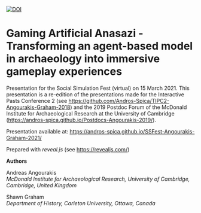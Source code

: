 [![DOI](https://zenodo.org/badge/227133875.svg)](https://zenodo.org/badge/latestdoi/227133875)

# Gaming Artificial Anasazi - Transforming an agent-based model in archaeology into immersive gameplay experiences
Presentation for the Social Simulation Fest (virtual) on 15 March 2021.
This presentation is a re-edition of the presentations made for the Interactive Pasts Conference 2 (see https://github.com/Andros-Spica/TIPC2-Angourakis-Graham-2018) and the 2019 Postdoc Forum of the McDonald Institute for Archaeological Research at the University of Cambridge (https://andros-spica.github.io/Postdocs-Angourakis-2019/).

Presentation available at:
https://andros-spica.github.io/SSFest-Angourakis-Graham-2021/

Prepared with *reveal.js* (see https://revealjs.com/)

**Authors**  

Andreas Angourakis  
*McDonald Institute for Archaeological Research, University of Cambridge, Cambridge, United Kingdom*

Shawn Graham  
*Department of History, Carleton University, Ottawa, Canada*
